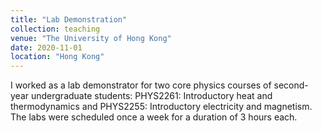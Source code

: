 ```yaml
---
title: "Lab Demonstration"
collection: teaching
venue: "The University of Hong Kong"
date: 2020-11-01
location: "Hong Kong"
---
```


I worked as a lab demonstrator for two core physics courses of second-year undergraduate students: PHYS2261: Introductory heat and thermodynamics and PHYS2255: Introductory electricity and magnetism. The labs were scheduled once a week for a duration of 3 hours each.
